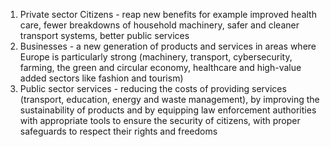 1. Private sector Citizens - reap new benefits for example improved health care, fewer breakdowns of household machinery, safer and cleaner transport systems, better public services
2. Businesses - a new generation of products and services in areas where Europe is particularly strong (machinery, transport, cybersecurity, farming, the green and circular economy, healthcare and high-value added sectors like fashion and tourism)
3. Public sector services - reducing the costs of providing services (transport, education, energy and waste management), by improving the sustainability of products and by equipping law enforcement authorities with appropriate tools to ensure the security of citizens, with proper safeguards to respect their rights and freedoms

